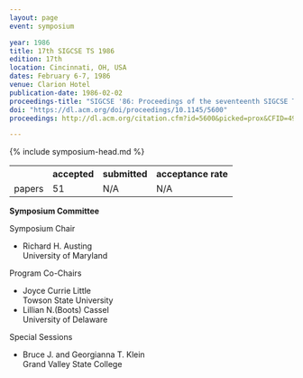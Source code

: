 ```yaml
---
layout: page
event: symposium

year: 1986
title: 17th SIGCSE TS 1986
edition: 17th
location: Cincinnati, OH, USA
dates: February 6-7, 1986
venue: Clarion Hotel
publication-date: 1986-02-02
proceedings-title: "SIGCSE '86: Proceedings of the seventeenth SIGCSE Technical Symposium on Computer Science Education"
doi: "https://dl.acm.org/doi/proceedings/10.1145/5600"
proceedings: http://dl.acm.org/citation.cfm?id=5600&picked=prox&CFID=49682586&CFTOKEN=91512291

---
```


{% include symposium-head.md %}

<table class="table table-hover table-sm"><tbody><tr><th></th>
<th>accepted</th>
<th>submitted</th>
<th>acceptance rate</th>
</tr><tr><td>papers</td>
<td> 51 </td>
<td> N/A</td>
<td> N/A</td>
</tr></tbody></table>

**Symposium Committee**

Symposium Chair

-   Richard H. Austing\
    University of Maryland

Program Co-Chairs

-   Joyce Currie Little\
    Towson State University
-   Lillian N.(Boots) Cassel\
    University of Delaware

Special Sessions

-   Bruce J. and Georgianna T. Klein\
    Grand Valley State College
